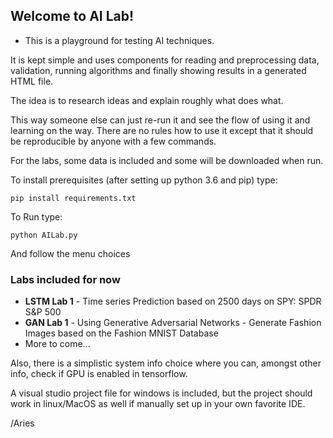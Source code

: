 ## Welcome to AI Lab! ##
+ This is a playground for testing AI techniques.

It is kept simple and uses components for reading and preprocessing data, 
validation, running algorithms and finally showing results in a generated HTML file.

The idea is to research ideas and explain roughly what does what. 

This way someone else can just re-run it and see the flow of using it and learning on the way.
There are no rules how to use it except that it should be reproducible by anyone with a few commands. 

For the labs, some data is included and some will be downloaded when run. 


To install prerequisites (after setting up python 3.6 and pip) type:

```
pip install requirements.txt
```

To Run type:

```
python AILab.py
```

And follow the menu choices


### Labs included for now ###

* **LSTM Lab 1** - Time series Prediction based on 2500 days on SPY: SPDR S&P 500
* **GAN Lab 1** - Using Generative Adversarial Networks - Generate Fashion Images based on the Fashion MNIST Database
* More to come...


Also, there is a simplistic system info choice where you can, amongst other info, check if GPU is enabled in tensorflow.

A visual studio project file for windows is included, but the project should work in linux/MacOS as well if manually set up in your own favorite IDE.


/Aries